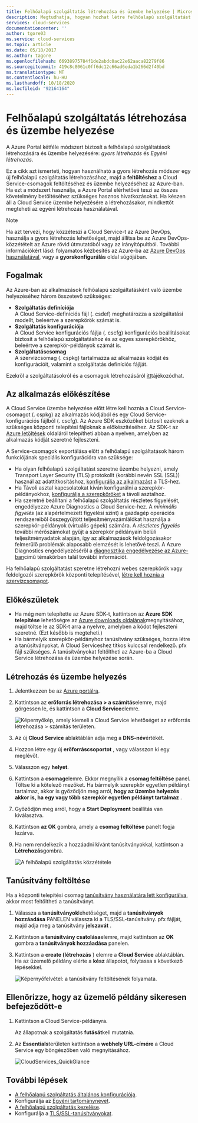 ```yaml
---
title: Felhőalapú szolgáltatás létrehozása és üzembe helyezése | Microsoft Docs
description: Megtudhatja, hogyan hozhat létre felhőalapú szolgáltatást a gyors létrehozás módszer használatával, és hogyan töltheti fel a Cloud Service-csomagok feltöltését és üzembe helyezését az Azure-ban.
services: cloud-services
documentationcenter: ''
author: tgore03
ms.service: cloud-services
ms.topic: article
ms.date: 05/18/2017
ms.author: tagore
ms.openlocfilehash: 66938975784f1de2abdc0ac22e62aaca82279f86
ms.sourcegitcommit: 419c8c8061c0ff6dc12c66ad6eda1b266d2f40bd
ms.translationtype: MT
ms.contentlocale: hu-HU
ms.lasthandoff: 10/18/2020
ms.locfileid: "92164164"
---
```

# <a name="how-to-create-and-deploy-a-cloud-service"></a>Felhőalapú szolgáltatás létrehozása és üzembe helyezése
A Azure Portal kétféle módszert biztosít a felhőalapú szolgáltatások létrehozására és üzembe helyezésére: *gyors létrehozás* és *Egyéni létrehozás*.

Ez a cikk azt ismerteti, hogyan használható a gyors létrehozás módszer egy új felhőalapú szolgáltatás létrehozásához, majd a **feltöltéshez** a Cloud Service-csomagok feltöltéséhez és üzembe helyezéséhez az Azure-ban. Ha ezt a módszert használja, a Azure Portal elérhetővé teszi az összes követelmény betöltéséhez szükséges hasznos hivatkozásokat. Ha készen áll a Cloud Service üzembe helyezésére a létrehozásakor, mindkettőt megteheti az egyéni létrehozás használatával.

> [!NOTE]
> Ha azt tervezi, hogy közzéteszi a Cloud Service-t az Azure DevOps, használja a gyors létrehozás lehetőséget, majd állítsa be az Azure DevOps-közzétételt az Azure rövid útmutatóból vagy az irányítópultból. További információkért lásd: folyamatos kézbesítés az Azure-ba az [Azure DevOps használatával][TFSTutorialForCloudService], vagy a **gyorskonfigurálás** oldal súgójában.
>
>

## <a name="concepts"></a>Fogalmak
Az Azure-ban az alkalmazások felhőalapú szolgáltatásként való üzembe helyezéséhez három összetevő szükséges:

* **Szolgáltatás definíciója**  
  A Cloud Service-definíciós fájl (. csdef) meghatározza a szolgáltatási modellt, beleértve a szerepkörök számát is.
* **Szolgáltatás konfigurációja**  
  A Cloud Service konfigurációs fájlja (. cscfg) konfigurációs beállításokat biztosít a felhőalapú szolgáltatáshoz és az egyes szerepkörökhöz, beleértve a szerepkör-példányok számát is.
* **Szolgáltatáscsomag**  
  A szervizcsomag (. cspkg) tartalmazza az alkalmazás kódját és konfigurációit, valamint a szolgáltatás definíciós fájlját.

Ezekről a szolgáltatásokról és a csomagok létrehozásáról [itt](cloud-services-model-and-package.md)tájékozódhat.

## <a name="prepare-your-app"></a>Az alkalmazás előkészítése
A Cloud Service üzembe helyezése előtt létre kell hoznia a Cloud Service-csomagot (. cspkg) az alkalmazás kódjából és egy Cloud Service-konfigurációs fájlból (. cscfg). Az Azure SDK eszközöket biztosít ezeknek a szükséges központi telepítési fájloknak a előkészítéséhez. Az SDK-t az [Azure letöltések](https://azure.microsoft.com/downloads/) oldaláról telepítheti abban a nyelven, amelyben az alkalmazás kódját szeretné fejleszteni.

A Service-csomagok exportálása előtt a felhőalapú szolgáltatások három funkciójának speciális konfigurációra van szüksége:

* Ha olyan felhőalapú szolgáltatást szeretne üzembe helyezni, amely Transport Layer Security (TLS) protokollt (korábbi nevén SSL (SSL)) használ az adattitkosításhoz, [konfigurálja az alkalmazást](cloud-services-configure-ssl-certificate-portal.md#modify) a TLS-hez.
* Ha Távoli asztal kapcsolatokat kíván konfigurálni a szerepkör-példányokhoz, [konfigurálja a szerepköröket](cloud-services-role-enable-remote-desktop-new-portal.md) a távoli asztalhoz.
* Ha szeretné beállítani a felhőalapú szolgáltatás részletes figyelését, engedélyezze Azure Diagnostics a Cloud Service-hez. A *minimális figyelés* (az alapértelmezett figyelési szint) a gazdagép operációs rendszereiből összegyűjtött teljesítményszámlálókat használja a szerepkör-példányok (virtuális gépek) számára. A *részletes figyelés* további mérőszámokat gyűjt a szerepkör példányain belüli teljesítményadatok alapján, így az alkalmazások feldolgozásakor felmerülő problémák alaposabb elemzését is lehetővé teszi. A Azure Diagnostics engedélyezéséről a [diagnosztika engedélyezése az Azure-ban](cloud-services-dotnet-diagnostics.md)című témakörben talál további információt.

Ha felhőalapú szolgáltatást szeretne létrehozni webes szerepkörök vagy feldolgozói szerepkörök központi telepítésével, [létre kell hoznia a szervizcsomagot](cloud-services-model-and-package.md#servicepackagecspkg).

## <a name="before-you-begin"></a>Előkészületek
* Ha még nem telepítette az Azure SDK-t, kattintson az **Azure SDK telepítése** lehetőségre az [Azure downloads oldalának](https://azure.microsoft.com/downloads/)megnyitásához, majd töltse le az SDK-t arra a nyelvre, amelyben a kódot fejleszteni szeretné. (Ezt később is megteheti.)
* Ha bármelyik szerepkör-példányhoz tanúsítvány szükséges, hozza létre a tanúsítványokat. A Cloud Serviceshez titkos kulccsal rendelkező. pfx fájl szükséges. A tanúsítványokat feltöltheti az Azure-ba a Cloud Service létrehozása és üzembe helyezése során.

## <a name="create-and-deploy"></a>Létrehozás és üzembe helyezés
1. Jelentkezzen be az [Azure portálra](https://portal.azure.com/).
2. Kattintson az **erőforrás létrehozása > a számítás**elemre, majd görgessen le, és kattintson a **Cloud Service**elemre.

    ![Képernyőkép, amely kiemeli a Cloud Service lehetőséget az erőforrás létrehozása > számítás területen.](media/cloud-services-how-to-create-deploy-portal/create-cloud-service.png)
3. Az új **Cloud Service** ablaktáblán adja meg a **DNS-név**értékét.
4. Hozzon létre egy új **erőforráscsoportot** , vagy válasszon ki egy meglévőt.
5. Válasszon egy **helyet**.
6. Kattintson a **csomag**elemre. Ekkor megnyílik a **csomag feltöltése** panel. Töltse ki a kötelező mezőket. Ha bármelyik szerepkör egyetlen példányt tartalmaz, akkor is győződjön meg arról, **hogy az üzembe helyezés akkor is, ha egy vagy több szerepkör egyetlen példányt tartalmaz** .
7. Győződjön meg arról, hogy a **Start Deployment** beállítás van kiválasztva.
8. Kattintson **az OK** gombra, amely a **csomag feltöltése** panelt fogja lezárva.
9. Ha nem rendelkezik a hozzáadni kívánt tanúsítványokkal, kattintson a **Létrehozás**gombra.

    ![A felhőalapú szolgáltatás közzététele](media/cloud-services-how-to-create-deploy-portal/select-package.png)

## <a name="upload-a-certificate"></a>Tanúsítvány feltöltése
Ha a központi telepítési csomag [tanúsítvány használatára lett konfigurálva](cloud-services-configure-ssl-certificate-portal.md#modify), akkor most feltöltheti a tanúsítványt.

1. Válassza a **tanúsítványok**lehetőséget, majd a **tanúsítványok hozzáadása** PANELEN válassza ki a TLS/SSL-tanúsítvány. pfx fájlját, majd adja meg a tanúsítvány **jelszavát** .
2. Kattintson a **tanúsítvány csatolása**elemre, majd kattintson az **OK** gombra a **tanúsítványok hozzáadása** panelen.
3. Kattintson a **create (létrehozás** ) elemre a **Cloud Service** ablaktáblán. Ha az üzemelő példány elérte a **kész** állapotot, folytassa a következő lépésekkel.

    ![Képernyőfelvétel: a tanúsítvány feltöltésének folyamata.](media/cloud-services-how-to-create-deploy-portal/attach-cert.png)

## <a name="verify-your-deployment-completed-successfully"></a>Ellenőrizze, hogy az üzemelő példány sikeresen befejeződött-e
1. Kattintson a Cloud Service-példányra.

    Az állapotnak a szolgáltatás **futását**kell mutatnia.
2. Az **Essentials**területen kattintson a **webhely URL-címére** a Cloud Service egy böngészőben való megnyitásához.

    ![CloudServices_QuickGlance](./media/cloud-services-how-to-create-deploy-portal/running.png)

[TFSTutorialForCloudService]: ./cloud-services-choose-me.md

## <a name="next-steps"></a>További lépések
* [A felhőalapú szolgáltatás általános konfigurációja](cloud-services-how-to-configure-portal.md).
* Konfigurálja az [Egyéni tartománynevet](cloud-services-custom-domain-name-portal.md).
* [A felhőalapú szolgáltatás kezelése](cloud-services-how-to-manage-portal.md).
* Konfigurálja a [TLS/SSL-tanúsítványokat](cloud-services-configure-ssl-certificate-portal.md).